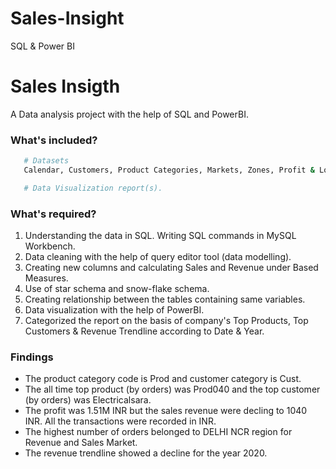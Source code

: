 # Sales-Insight
SQL &amp; Power BI 
<p align="center"
   <img src="https://github.com/NishantDhir/AdventureWorks-Dataset-Dashboard_BusinessAnalysis/blob/main/Report.png" />
</p>

# Sales Insigth
A Data analysis project with the help of SQL and PowerBI.

### What's included?
```bash
   # Datasets
   Calendar, Customers, Product Categories, Markets, Zones, Profit & Loss, Sales Transactions.

   # Data Visualization report(s).
```

### What's required?
1. Understanding the data in SQL. Writing SQL commands in MySQL Workbench.
2. Data cleaning with the help of query editor tool (data modelling).
2. Creating new columns and calculating Sales and Revenue under Based Measures.
3. Use of star schema and snow-flake schema.
4. Creating relationship between the tables containing same variables.
5. Data visualization with the help of PowerBI.
6. Categorized the report on the basis of company's Top Products, Top Customers & Revenue Trendline according to Date & Year.

### Findings
- The product category code is Prod and customer category is Cust.
- The all time top product (by orders) was Prod040 and the top customer (by orders) was Electricalsara.
- The profit was 1.51M INR but the sales revenue were decling to 1040 INR. All the transactions were recorded in INR.
- The highest number of orders belonged to DELHI NCR region for Revenue and Sales Market. 
- The revenue trendline showed a decline for the year 2020.
